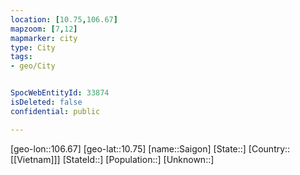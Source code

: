 ```yaml
---
location: [10.75,106.67]
mapzoom: [7,12] 
mapmarker: city 
type: City
tags:
- geo/City


SpocWebEntityId: 33874
isDeleted: false
confidential: public

---
```

[geo-lon::106.67]
[geo-lat::10.75]
[name::Saigon]
[State::]
[Country::[[Vietnam]]]
[StateId::]
[Population::]
[Unknown::]

